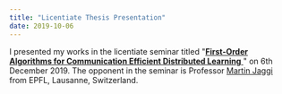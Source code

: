 ```yaml
---
title: "Licentiate Thesis Presentation"
date: 2019-10-06
---
```


I presented my works in the licentiate seminar titled "[__First-Order Algorithms for Communication Efficient Distributed Learning__
](http://kth.diva-portal.org/smash/record.jsf?pid=diva2%3A1369374&dswid=1526)" on 6th December 2019. 
The opponent in the seminar is Professor [Martin Jaggi](https://people.epfl.ch/martin.jaggi) from EPFL, Lausanne,  Switzerland. 
